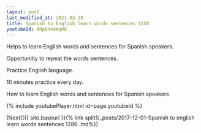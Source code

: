 ```yaml
---
layout: post
last_modified_at: 2021-03-29
title: Spanish to English learn words sentences 1158 
youtubeId: 4RpQnn4AqMQ
---
```

 
 
Helps to learn English words and sentences for Spanish speakers.

Opportunitiy to repeat the words sentences. 

Practice English language. 
 
10 minutes practice every day. 
 
How to learn English words and sentences for Spanish speakers 
 
{% include youtubePlayer.html id=page.youtubeId %}
 
 
[Next]({{ site.baseurl }}{% link  split1/_posts/2017-12-01-Spanish to english learn words sentences 1286 .md%})
 
